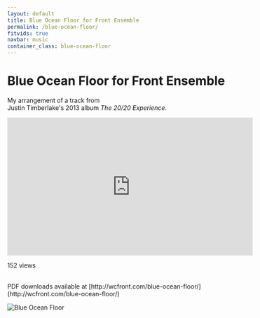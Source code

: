 ```yaml
---
layout: default
title: Blue Ocean Floor for Front Ensemble
permalink: /blue-ocean-floor/
fitvids: true
navbar: music
container_class: blue-ocean-floor
---
```

# Blue Ocean Floor for&nbsp;Front&nbsp;Ensemble
My arrangement of a track from<br>
Justin Timberlake's 2013 album
_The 20/20 Experience_.

<iframe width="560" height="315" src="https://www.youtube.com/embed/uHjo-AFoTb4?rel=0"
        frameborder="0" allowfullscreen>
</iframe>
<p id="views">152 views</p>
<br>
PDF downloads available at
[http://wcfront.com/blue-ocean-floor/](http://wcfront.com/blue-ocean-floor/)
<br>

![Blue Ocean Floor](../assets/blue-ocean-floor/score-p5.png)
